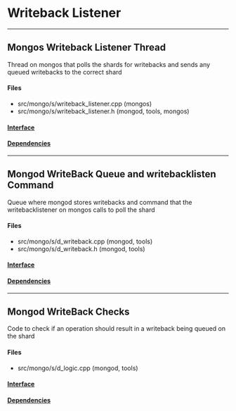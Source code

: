 # Writeback Listener


-------------

## Mongos Writeback Listener Thread
Thread on mongos that polls the shards for writebacks and sends any queued writebacks to the correct shard

#### Files
- src/mongo/s/writeback\_listener.cpp   (mongos)
- src/mongo/s/writeback\_listener.h   (mongod, tools, mongos)

#### [Interface](interface/0)

#### [Dependencies](dependencies/0)

-------------

## Mongod WriteBack Queue and writebacklisten Command
Queue where mongod stores writebacks and command that the writebacklistener on mongos calls to poll the shard

#### Files
- src/mongo/s/d\_writeback.cpp   (mongod, tools)
- src/mongo/s/d\_writeback.h   (mongod, tools)

#### [Interface](interface/1)

#### [Dependencies](dependencies/1)

-------------

## Mongod WriteBack Checks
Code to check if an operation should result in a writeback being queued on the shard

#### Files
- src/mongo/s/d\_logic.cpp   (mongod, tools)

#### [Interface](interface/2)

#### [Dependencies](dependencies/2)
